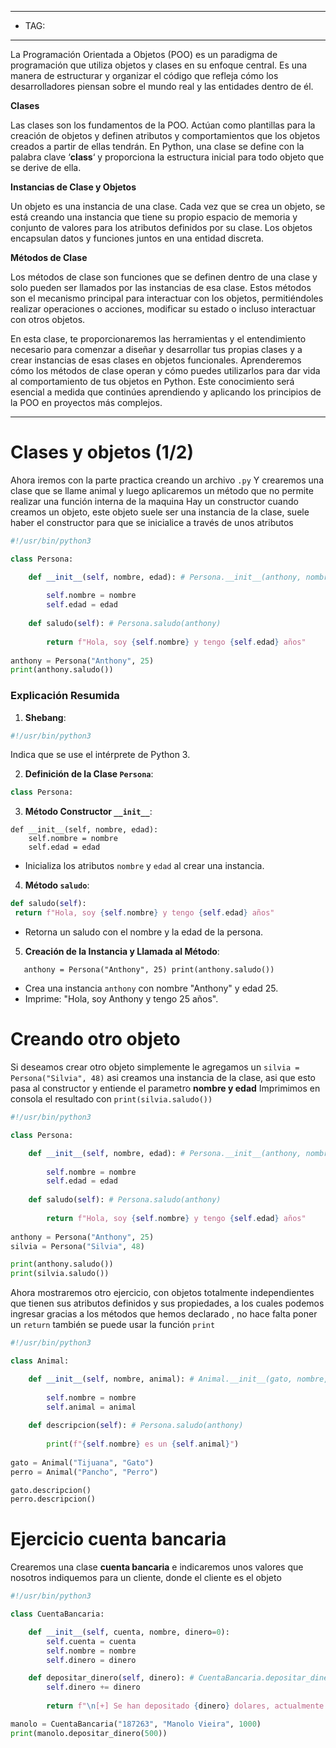 
----
- TAG: 
----
La Programación Orientada a Objetos (POO) es un paradigma de programación que utiliza objetos y clases en su enfoque central. Es una manera de estructurar y organizar el código que refleja cómo los desarrolladores piensan sobre el mundo real y las entidades dentro de él.

**Clases**

Las clases son los fundamentos de la POO. Actúan como plantillas para la creación de objetos y definen atributos y comportamientos que los objetos creados a partir de ellas tendrán. En Python, una clase se define con la palabra clave ‘**class**‘ y proporciona la estructura inicial para todo objeto que se derive de ella.

**Instancias de Clase y Objetos**

Un objeto es una instancia de una clase. Cada vez que se crea un objeto, se está creando una instancia que tiene su propio espacio de memoria y conjunto de valores para los atributos definidos por su clase. Los objetos encapsulan datos y funciones juntos en una entidad discreta.

**Métodos de Clase**

Los métodos de clase son funciones que se definen dentro de una clase y solo pueden ser llamados por las instancias de esa clase. Estos métodos son el mecanismo principal para interactuar con los objetos, permitiéndoles realizar operaciones o acciones, modificar su estado o incluso interactuar con otros objetos.

En esta clase, te proporcionaremos las herramientas y el entendimiento necesario para comenzar a diseñar y desarrollar tus propias clases y a crear instancias de esas clases en objetos funcionales. Aprenderemos cómo los métodos de clase operan y cómo puedes utilizarlos para dar vida al comportamiento de tus objetos en Python. Este conocimiento será esencial a medida que continúes aprendiendo y aplicando los principios de la POO en proyectos más complejos.

---
# Clases y objetos (1/2)

Ahora iremos con la parte practica creando un archivo `.py`
Y crearemos una clase que se llame animal y luego aplicaremos un método que no permite realizar una función interna de la maquina 
Hay un constructor cuando creamos un objeto, este objeto suele ser una instancia de la clase, suele haber el constructor para que se inicialice a través de unos atributos 

```python
#!/usr/bin/python3

class Persona:

	def __init__(self, nombre, edad): # Persona.__init__(anthony, nombre, edad)
	
		self.nombre = nombre
		self.edad = edad 
		
	def saludo(self): # Persona.saludo(anthony)
		
		return f"Hola, soy {self.nombre} y tengo {self.edad} años"
	
anthony = Persona("Anthony", 25)
print(anthony.saludo())
```

### Explicación Resumida

1. **Shebang**:
    
```python
#!/usr/bin/python3
```   
Indica que se use el intérprete de Python 3.
    
2. **Definición de la Clase `Persona`**:
    
 ```python
 class Persona:
 ```
    
3. **Método Constructor `__init__`**:
```pyhton
def __init__(self, nombre, edad):    
    self.nombre = nombre   
	self.edad = edad
```
    
- Inicializa los atributos `nombre` y `edad` al crear una instancia.

4. **Método `saludo`**:
    
  ```python
  def saludo(self):    
   return f"Hola, soy {self.nombre} y tengo {self.edad} años"
  ```
    
- Retorna un saludo con el nombre y la edad de la persona.

5. **Creación de la Instancia y Llamada al Método**:
```pyhton
   anthony = Persona("Anthony", 25) print(anthony.saludo())
```
    
- Crea una instancia `anthony` con nombre "Anthony" y edad 25.
- Imprime: "Hola, soy Anthony y tengo 25 años".

# Creando otro objeto 

Si deseamos crear otro objeto simplemente le agregamos un `silvia = Persona("Silvia", 48)` asi creamos una instancia de la clase, asi que esto pasa al constructor y entiende el parametro **nombre y edad**
Imprimimos en consola el resultado con `print(silvia.saludo())`

```python
#!/usr/bin/python3

class Persona:

	def __init__(self, nombre, edad): # Persona.__init__(anthony, nombre, edad)
	
		self.nombre = nombre
		self.edad = edad 
		
	def saludo(self): # Persona.saludo(anthony)
		
		return f"Hola, soy {self.nombre} y tengo {self.edad} años"
	
anthony = Persona("Anthony", 25)
silvia = Persona("Silvia", 48)

print(anthony.saludo())
print(silvia.saludo())
```

Ahora mostraremos otro ejercicio, con objetos totalmente independientes que tienen sus atributos definidos y sus propiedades, a los cuales podemos ingresar gracias a los métodos que hemos declarado , no hace falta poner un `return` también se puede usar la función `print`

```python
#!/usr/bin/python3

class Animal:

	def __init__(self, nombre, animal): # Animal.__init__(gato, nombre, animal)
	
		self.nombre = nombre
		self.animal = animal
		
	def descripcion(self): # Persona.saludo(anthony)
		
		print(f"{self.nombre} es un {self.animal}")
	
gato = Animal("Tijuana", "Gato")
perro = Animal("Pancho", "Perro")

gato.descripcion()
perro.descripcion()
```


# Ejercicio cuenta bancaria

Crearemos una clase **cuenta bancaria** e indicaremos unos valores que nosotros indiquemos para un cliente, donde el cliente es el objeto 

```python
#!/usr/bin/python3

class CuentaBancaria:

	def __init__(self, cuenta, nombre, dinero=0):
		self.cuenta = cuenta
		self.nombre = nombre
		self.dinero = dinero

	def depositar_dinero(self, dinero): # CuentaBancaria.depositar_dinero(manolo)
		self.dinero += dinero 
		
		return f"\n[+] Se han depositado {dinero} dolares, actualmente el balance de la cuenta es de {self.dinero} dolares"

manolo = CuentaBancaria("187263", "Manolo Vieira", 1000)
print(manolo.depositar_dinero(500))
```





